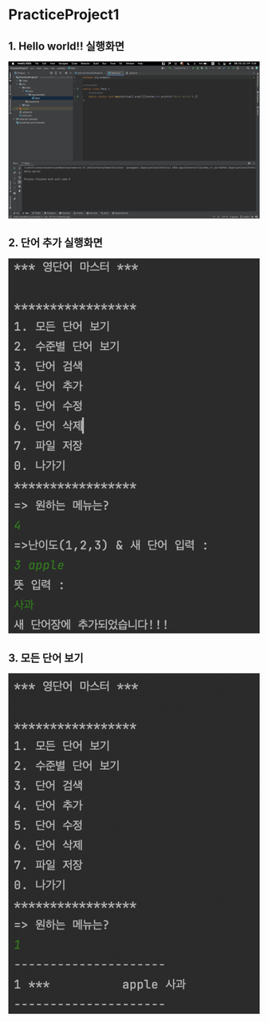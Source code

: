 # PracticeProject1


## 1. Hello world!! 실행화면

<img src = 'https://github.com/AlwaysEden/PracticeProject1/blob/master/screenshot/%EC%B2%AB%20%EC%8B%A4%ED%96%89%ED%99%94%EB%A9%B4%20%EC%BA%A1%EC%B3%90.png?raw=true'>

## 2. 단어 추가 실행화면

<img src = 'https://github.com/AlwaysEden/PracticeProject1/blob/master/screenshot/%E1%84%89%E1%85%B3%E1%84%8F%E1%85%B3%E1%84%85%E1%85%B5%E1%86%AB%E1%84%89%E1%85%A3%E1%86%BA%202022-09-07%20%E1%84%8B%E1%85%A9%E1%84%8C%E1%85%A5%E1%86%AB%2011.38.03.png?raw=true' style = "width = 300; height = 300">

## 3. 모든 단어 보기
<img src = 'https://github.com/AlwaysEden/PracticeProject1/blob/master/screenshot/%E1%84%89%E1%85%B3%E1%84%8F%E1%85%B3%E1%84%85%E1%85%B5%E1%86%AB%E1%84%89%E1%85%A3%E1%86%BA%202022-09-07%20%E1%84%8B%E1%85%A9%E1%84%8C%E1%85%A5%E1%86%AB%2011.48.56.png?raw=true' style = "width = 300; height = 300">
